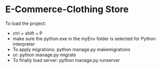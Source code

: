 # E-Commerce-Clothing Store

To load the project:
- ctrl + shift + P
- make sure the python.exe in the myEnv folder is selected for Python interpreter
- To apply migrations: python manage.py makemigrations
- or: python manage.py migrate
- To finally load server: python manage.py runserver